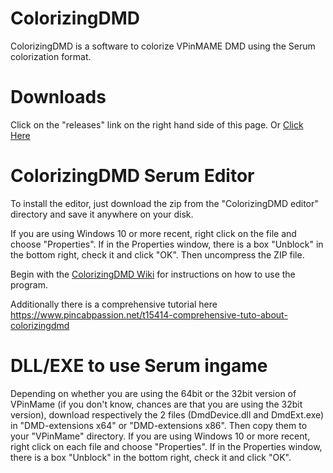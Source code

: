 # ColorizingDMD

ColorizingDMD is a software to colorize VPinMAME DMD using the Serum colorization format.

# Downloads

Click on the "releases" link on the right hand side of this page. Or [Click Here](https://github.com/zesinger/ColorizingDMD/releases)

# ColorizingDMD Serum Editor

To install the editor, just download the zip from the "ColorizingDMD editor" directory and save it anywhere on your disk.

If you are using Windows 10 or more recent, right click on the file and choose "Properties". If in the Properties window, there is a box "Unblock" in the bottom right, check it and click "OK".
Then uncompress the ZIP file.

Begin with the [ColorizingDMD Wiki](https://github.com/zesinger/ColorizingDMD/wiki) for instructions on how to use the program.

Additionally there is a comprehensive tutorial here https://www.pincabpassion.net/t15414-comprehensive-tuto-about-colorizingdmd

# DLL/EXE to use Serum ingame

Depending on whether you are using the 64bit or the 32bit version of VPinMame (if you don't know, chances are that you are using the 32bit version), download respectively the 2 files (DmdDevice.dll and DmdExt.exe) in "DMD-extensions x64" or "DMD-extensions x86". Then copy them to your "VPinMame" directory.
If you are using Windows 10 or more recent, right click on each file and choose "Properties". If in the Properties window, there is a box "Unblock" in the bottom right, check it and click "OK".
